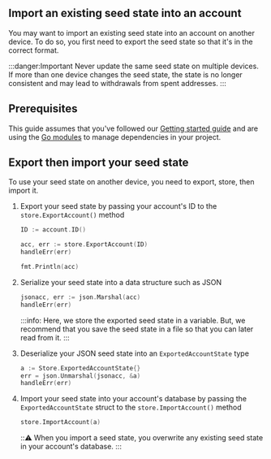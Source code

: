 ## Import an existing seed state into an account

You may want to import an existing seed state into an account on another device. To do so, you first need to export the seed state so that it's in the correct format.

:::danger:Important
Never update the same seed state on multiple devices. If more than one device changes the seed state, the state is no longer consistent and may lead to withdrawals from spent addresses.
:::

## Prerequisites

This guide assumes that you've followed our [Getting started guide](../README.md) and are using the [Go modules](https://github.com/golang/go/wiki/Modules) to manage dependencies in your project.

## Export then import your seed state

To use your seed state on another device, you need to export, store, then import it.

1. Export your seed state by passing your account's ID to the `store.ExportAccount()` method

    ```go
    ID := account.ID()

	acc, err := store.ExportAccount(ID)
	handleErr(err)

    fmt.Println(acc)
    ```

3. Serialize your seed state into a data structure such as JSON

    ```go
    jsonacc, err := json.Marshal(acc)
    handleErr(err)
    ```

    :::info:
    Here, we store the exported seed state in a variable. But, we recommend that you save the seed state in a file so that you can later read from it.
    :::

4. Deserialize your JSON seed state into an `ExportedAccountState` type

    ```go
    a := Store.ExportedAccountState{}
    err = json.Unmarshal(jsonacc, &a)
	handleErr(err)
    ```

5. Import your seed state into your account's database by passing the `ExportedAccountState` struct to the `store.ImportAccount()` method

    ```go
    store.ImportAccount(a)
    ```

    :::warning:
    When you import a seed state, you overwrite any existing seed state in your account's database.
    :::